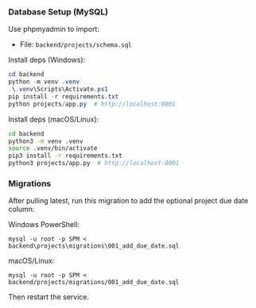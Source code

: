 ### Database Setup (MySQL)
Use phpmyadmin to import:
- File: `backend/projects/schema.sql`

Install deps (Windows):
```powershell
cd backend
python -m venv .venv
.\.venv\Scripts\Activate.ps1
pip install -r requirements.txt
python projects/app.py  # http://localhost:8001
```

Install deps (macOS/Linux):
```bash
cd backend
python3 -m venv .venv
source .venv/bin/activate
pip3 install -r requirements.txt
python3 projects/app.py  # http://localhost:8001
```

### Migrations

After pulling latest, run this migration to add the optional project due date column:

Windows PowerShell:

```
mysql -u root -p SPM < backend\projects\migrations\001_add_due_date.sql
```

macOS/Linux:

```
mysql -u root -p SPM < backend/projects/migrations/001_add_due_date.sql
```

Then restart the service.